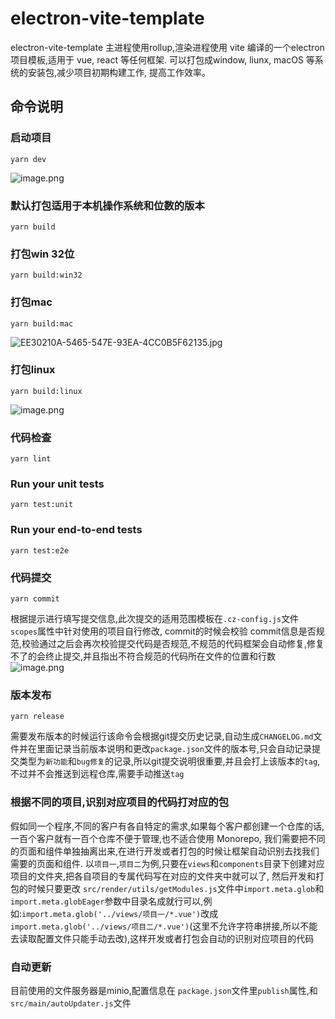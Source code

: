 #  electron-vite-template
electron-vite-template 主进程使用rollup,渲染进程使用 vite 编译的一个electron项目模板,适用于 vue, react 等任何框架.
可以打包成window, liunx, macOS 等系统的安装包,减少项目初期构建工作, 提高工作效率。
## 命令说明

### 启动项目
```
yarn dev
```
![image.png](https://s2.loli.net/2022/08/05/NdaDkQwuASlrexh.png)
### 默认打包适用于本机操作系统和位数的版本
```
yarn build
```
### 打包win 32位
```
yarn build:win32
```
### 打包mac
```
yarn build:mac
```
![_EE30210A-5465-547E-93EA-4CC0B5F62135_.jpg](https://s2.loli.net/2022/08/05/k1rZAW5Xv4Hhwg3.jpg)
### 打包linux
```
yarn build:linux
```
![image.png](https://s2.loli.net/2022/08/05/sgDUjxkboZpA4c9.png)
### 代码检查
```
yarn lint
```
### Run your unit tests
```
yarn test:unit
```
### Run your end-to-end tests
```
yarn test:e2e
```
### 代码提交
```
yarn commit
```
根据提示进行填写提交信息,此次提交的适用范围模板在`.cz-config.js`文件`scopes`属性中针对使用的项目自行修改,
commit的时候会校验 commit信息是否规范,校验通过之后会再次校验提交代码是否规范,不规范的代码框架会自动修复,修复不了的会终止提交,并且指出不符合规范的代码所在文件的位置和行数
![image.png](https://s2.loli.net/2022/08/05/i8nhKjzEgQdLauJ.png)

### 版本发布
```
yarn release
```
需要发布版本的时候运行该命令会根据git提交历史记录,自动生成`CHANGELOG.md`文件并在里面记录当前版本说明和更改`package.json`文件的版本号,只会自动记录提交类型为`新功能`和`bug修复`的记录,所以git提交说明很重要,并且会打上该版本的`tag`,
不过并不会推送到远程仓库,需要手动推送`tag`

### 根据不同的项目,识别对应项目的代码打对应的包
假如同一个程序,不同的客户有各自特定的需求,如果每个客户都创建一个仓库的话,一百个客户就有一百个仓库不便于管理,也不适合使用 Monorepo, 我们需要把不同的页面和组件单独抽离出来,在进行开发或者打包的时候让框架自动识别去找我们需要的页面和组件.
以`项目一`,`项目二`为例,只要在`views`和`components`目录下创建对应项目的文件夹,把各自项目的专属代码写在对应的文件夹中就可以了,
然后开发和打包的时候只要更改 `src/render/utils/getModules.js`文件中`import.meta.glob`和`import.meta.globEager`参数中目录名成就行可以,例如:`import.meta.glob('../views/项目一/*.vue')`改成`import.meta.glob('../views/项目二/*.vue')`(这里不允许字符串拼接,所以不能去读取配置文件只能手动去改),这样开发或者打包会自动的识别对应项目的代码

### 自动更新
目前使用的文件服务器是minio,配置信息在 `package.json`文件里`publish`属性,和`src/main/autoUpdater.js`文件
